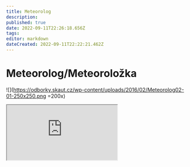 ```yaml
---
title: Meteorolog
description: 
published: true
date: 2022-09-11T22:26:18.656Z
tags: 
editor: markdown
dateCreated: 2022-09-11T22:22:21.462Z
---
```


# Meteorolog/Meteoroložka
![](https://odborky.skaut.cz/wp-content/uploads/2016/02/Meteorolog02-01-250x250.png =200x)
<iframe src="https://odborky.skaut.cz/wp-content/uploads/2016/12/Pracovni-list-Meteorolog_uprava2_nahled01.pdf#toolbar=0"></iframe>